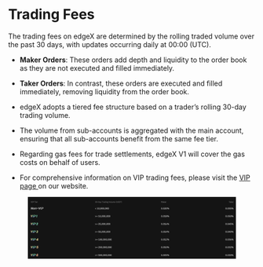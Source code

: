 # Trading Fees

The trading fees on edgeX are determined by the rolling traded volume over the past 30 days, with updates occurring daily at 00:00 (UTC).



* **Maker Orders**: These orders add depth and liquidity to the order book as they are not executed and filled immediately.
* **Taker Orders**: In contrast, these orders are executed and filled immediately, removing liquidity from the order book.



* edgeX adopts a tiered fee structure based on a trader’s rolling 30-day trading volume.&#x20;



* The volume from sub-accounts is aggregated with the main account, ensuring that all sub-accounts benefit from the same fee tier.&#x20;



* Regarding gas fees for trade settlements, edgeX V1 will cover the gas costs on behalf of users.&#x20;



* For comprehensive information on VIP trading fees, please visit the [VIP page ](https://pro.edgex.exchange/vip)on our website.



<figure><img src="../.gitbook/assets/Screenshot 2024-08-03 at 1.10.04 AM.png" alt=""><figcaption></figcaption></figure>
